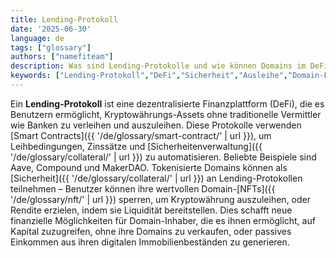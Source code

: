```yaml
---
title: Lending-Protokoll
date: '2025-06-30'
language: de
tags: ["glossary"]
authors: ["namefiteam"]
description: Was sind Lending-Protokolle und wie können Domains im DeFi-Lending verwendet werden?
keywords: ["Lending-Protokoll","DeFi","Sicherheit","Ausleihe","Domain-Finanzierung","Rendite"]
---
```


Ein **Lending-Protokoll** ist eine dezentralisierte Finanzplattform (DeFi), die es Benutzern ermöglicht, Kryptowährungs-Assets ohne traditionelle Vermittler wie Banken zu verleihen und auszuleihen. Diese Protokolle verwenden [Smart Contracts]({{ '/de/glossary/smart-contract/' | url }}), um Leihbedingungen, Zinssätze und [Sicherheitenverwaltung]({{ '/de/glossary/collateral/' | url }}) zu automatisieren. Beliebte Beispiele sind Aave, Compound und MakerDAO. Tokenisierte Domains können als [Sicherheit]({{ '/de/glossary/collateral/' | url }}) an Lending-Protokollen teilnehmen – Benutzer können ihre wertvollen Domain-[NFTs]({{ '/de/glossary/nft/' | url }}) sperren, um Kryptowährung auszuleihen, oder Rendite erzielen, indem sie Liquidität bereitstellen. Dies schafft neue finanzielle Möglichkeiten für Domain-Inhaber, die es ihnen ermöglicht, auf Kapital zuzugreifen, ohne ihre Domains zu verkaufen, oder passives Einkommen aus ihren digitalen Immobilienbeständen zu generieren.